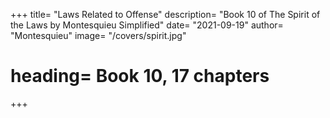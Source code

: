+++
title= "Laws Related to Offense"
description= "Book 10 of The Spirit of the Laws by Montesquieu Simplified"
date= "2021-09-19"
author= "Montesquieu"
image= "/covers/spirit.jpg"
# heading= Book 10, 17 chapters
+++
